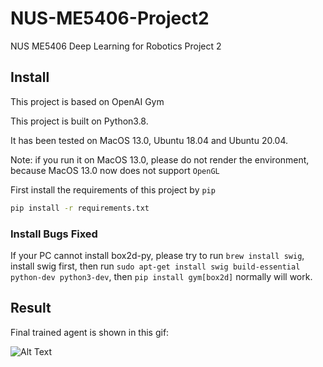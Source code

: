 # NUS-ME5406-Project2

NUS ME5406 Deep Learning for Robotics Project 2

## Install

This project is based on OpenAI Gym

This project is built on Python3.8.

It has been tested on MacOS 13.0, Ubuntu 18.04 and Ubuntu 20.04.

Note: if you run it on MacOS 13.0, please do not render the environment, because MacOS 13.0 now does not support `OpenGL`

First install the requirements of this project by `pip`

```bash
pip install -r requirements.txt
```

### Install Bugs Fixed

If your PC cannot install box2d-py, please try to run `brew install swig`, install swig first, then run
`sudo apt-get install swig build-essential python-dev python3-dev`, then `pip install gym[box2d]` normally will work.

## Result

Final trained agent is shown in this gif:

![Alt Text](./GIF/episode1.gif)
